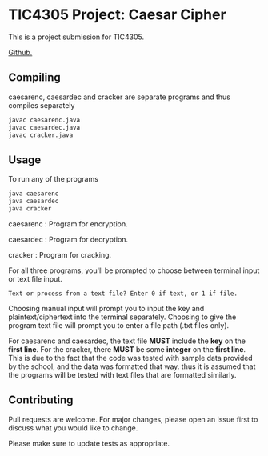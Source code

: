 # TIC4305 Project: Caesar Cipher

This is a project submission for TIC4305. 

[Github.](https://github.com/Nuri-Irfani/TIC4305_Project)

## Compiling
caesarenc, caesardec and cracker are separate programs and thus compiles separately 
```bash
javac caesarenc.java
javac caesardec.java
javac cracker.java
```

## Usage

To run any of the programs
```bash
java caesarenc
java caesardec
java cracker
```

caesarenc : Program for encryption.

caesardec : Program for decryption.

cracker   : Program for cracking.


For all three programs, you'll be prompted to choose between terminal input or text file input.
```
Text or process from a text file? Enter 0 if text, or 1 if file.
```

Choosing manual input will prompt you to input the key and plaintext/ciphertext into the terminal separately. Choosing to give the program text file will prompt you to enter a file path (.txt files only).

For caesarenc and caesardec, the text file **MUST** include the **key** on the **first line**. For the cracker, there **MUST** be some **integer** on the **first line**. This is due to the fact that the code was tested with sample data provided by the school, and the data was formatted that way. thus it is assumed that the programs will be tested with text files that are formatted similarly.

## Contributing
Pull requests are welcome. For major changes, please open an issue first to discuss what you would like to change.

Please make sure to update tests as appropriate.
